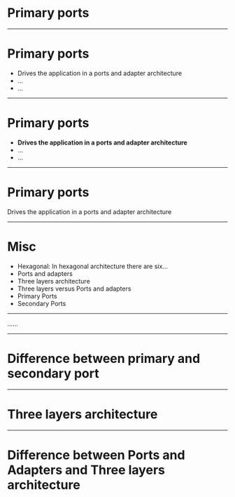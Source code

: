 <!-- footer: Primary Ports Kata #economics -->

# Primary ports

---

# Primary ports

 - Drives the application in a ports and adapter architecture
 - ... 
 - ...

---

# Primary ports

 - **Drives the application in a ports and adapter architecture**
 - ... 
 - ...

---

# Primary ports

Drives the application in a ports and adapter architecture


---

# Misc

- Hexagonal: In hexagonal architecture there are six...
- Ports and adapters
- Three layers architecture
- Three layers versus Ports and adapters
- Primary Ports
- Secondary Ports

---

......

----

# Difference between primary and secondary port

----

# Three layers architecture

---

# Difference between Ports and Adapters and Three layers architecture
